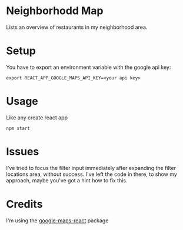 # Neighborhodd Map

Lists an overview of restaurants in my neighborhood area.

# Setup

You have to export an environment variable with the google api key:

    export REACT_APP_GOOGLE_MAPS_API_KEY=<your api key>

# Usage

Like any create react app

    npm start

# Issues

I've tried to focus the filter input immediately after expanding the filter locations area, without success.
I've left the code in there, to show my approach, maybe you've got a hint how to fix this.

# Credits

I'm using the [google-maps-react](https://github.com/fullstackreact/google-maps-react) package

